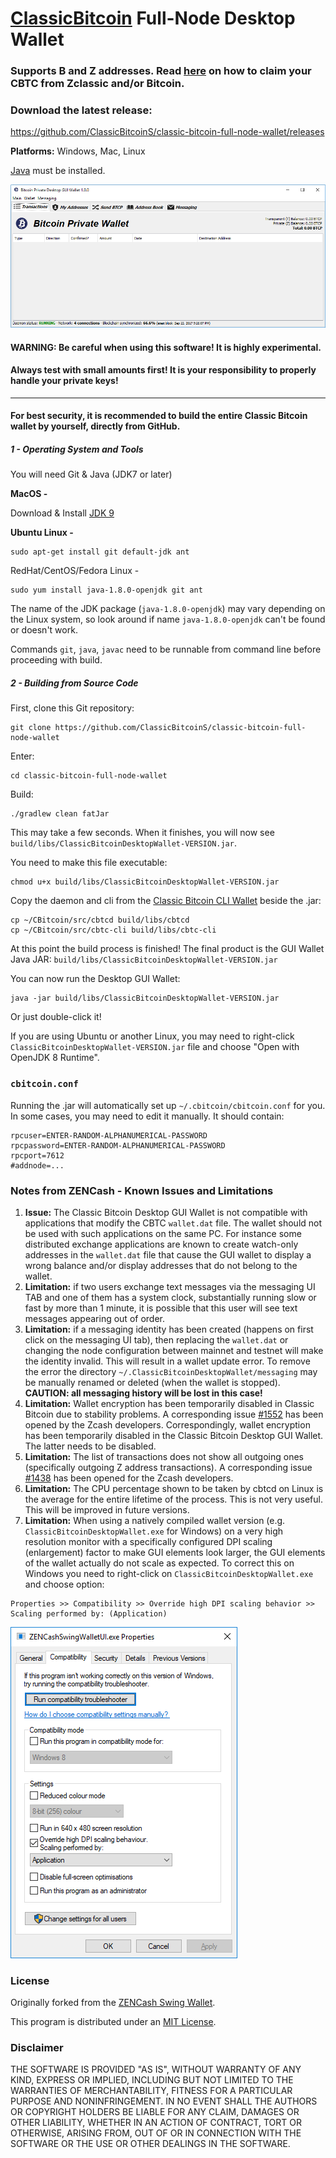 # [ClassicBitcoin](https://cbitcoin.org/) Full-Node Desktop Wallet

### Supports B and Z addresses. Read [here](https://github.com/ClassicBitcoinS/classic-bitcoin-full-node-wallet/blob/master/claim-cbtc.md) on how to claim your CBTC from Zclassic and/or Bitcoin.

### Download the latest release:
https://github.com/ClassicBitcoinS/classic-bitcoin-full-node-wallet/releases


**Platforms:** Windows, Mac, Linux

[Java](https://java.com/en/download/) must be installed.


![Classic Bitcoin Desktop Wallet](https://github.com/ClassicBitcoinS/classic-bitcoin-full-node-wallet/raw/master/docs/WalletPreviewWin.png "Classic Bitcoin Desktop Wallet")


#### WARNING: Be careful when using this software! It is highly experimental.
#### Always test with small amounts first! It is your responsibility to properly handle your private keys!

---

#### For best security, it is recommended to build the entire Classic Bitcoin wallet by yourself, directly from GitHub.

##### 1 - Operating System and Tools

   You will need Git & Java (JDK7 or later)

   **MacOS -**

   Download & Install [JDK 9](http://www.oracle.com/technetwork/java/javase/downloads/jdk9-downloads-3848520.html)

   **Ubuntu Linux -**
   ```
   sudo apt-get install git default-jdk ant
   ```
   RedHat/CentOS/Fedora Linux -
   ```
   sudo yum install java-1.8.0-openjdk git ant
   ```
   The name of the JDK package (`java-1.8.0-openjdk`) may vary depending on the Linux system, so look around if name `java-1.8.0-openjdk` can't be found or doesn't work.

   Commands `git`, `java`, `javac` need to be runnable from command line
   before proceeding with build.

##### 2 - Building from Source Code

   First, clone this Git repository:
   ```
   git clone https://github.com/ClassicBitcoinS/classic-bitcoin-full-node-wallet
   ```
   Enter:
   ```
   cd classic-bitcoin-full-node-wallet
   ```
   Build:
   ```
   ./gradlew clean fatJar
   ```
   This may take a few seconds. When it finishes, you will now see `build/libs/ClassicBitcoinDesktopWallet-VERSION.jar`.

   You need to make this file executable:
   ```
   chmod u+x build/libs/ClassicBitcoinDesktopWallet-VERSION.jar
   ```
   Copy the daemon and cli from the [Classic Bitcoin CLI Wallet](https://github.com/ClassicBitcoinS/CBitcoin) beside the .jar:
   ```
   cp ~/CBitcoin/src/cbtcd build/libs/cbtcd
   cp ~/CBitcoin/src/cbtc-cli build/libs/cbtc-cli
   ```
   At this point the build process is finished! The final product is the GUI Wallet Java JAR: `build/libs/ClassicBitcoinDesktopWallet-VERSION.jar`


   You can now run the Desktop GUI Wallet:

   ```
   java -jar build/libs/ClassicBitcoinDesktopWallet-VERSION.jar
   ```

   Or just double-click it!


   If you are using Ubuntu or another Linux, you may need to
   right-click `ClassicBitcoinDesktopWallet-VERSION.jar` file and choose "Open with OpenJDK 8 Runtime".


### `cbitcoin.conf`
Running the .jar will automatically set up `~/.cbitcoin/cbitcoin.conf` for you. In some cases, you may need to edit it manually. It should contain:
```
rpcuser=ENTER-RANDOM-ALPHANUMERICAL-PASSWORD
rpcpassword=ENTER-RANDOM-ALPHANUMERICAL-PASSWORD
rpcport=7612
#addnode=...

```

### Notes from ZENCash - Known Issues and Limitations

1. **Issue:** The Classic Bitcoin Desktop GUI Wallet is not compatible with applications that modify the CBTC `wallet.dat` file. The wallet should not be used
with such applications on the same PC. For instance some distributed exchange applications are known to create watch-only addresses in the
`wallet.dat` file that cause the GUI wallet to display a wrong balance and/or display addresses that do not belong to the wallet.
1. **Limitation:** if two users exchange text messages via the messaging UI TAB and one of them has a system clock, substantially running slow or fast by more than 1 minute, it is possible that this user will see text messages appearing out of order.
1. **Limitation:** if a messaging identity has been created (happens on first click on the messaging UI tab), then replacing the `wallet.dat` or changing the node configuration between mainnet and testnet will make the identity invalid. This will result in a wallet update error. To remove the error the directory `~/.ClassicBitcoinDesktopWallet/messaging` may be manually renamed or deleted (when the wallet is stopped). **CAUTION: all messaging history will be lost in this case!**
1. **Limitation:** Wallet encryption has been temporarily disabled in Classic Bitcoin due to stability problems. A corresponding issue
[#1552](https://github.com/zcash/zcash/issues/1552) has been opened by the Zcash developers. Correspondingly,
wallet encryption has been temporarily disabled in the Classic Bitcoin Desktop GUI Wallet.
The latter needs to be disabled.
1. **Limitation:** The list of transactions does not show all outgoing ones (specifically outgoing Z address
transactions). A corresponding issue [#1438](https://github.com/zcash/zcash/issues/1438) has been opened
for the Zcash developers.
1. **Limitation:** The CPU percentage shown to be taken by cbtcd on Linux is the average for the entire lifetime
of the process. This is not very useful. This will be improved in future versions.
1. **Limitation:** When using a natively compiled wallet version (e.g. `ClassicBitcoinDesktopWallet.exe` for Windows) on a
very high resolution monitor with a specifically configured DPI scaling (enlargement) factor to make GUI
elements look larger, the GUI elements of the wallet actually do not scale as expected. To correct this on
Windows you need to right-click on `ClassicBitcoinDesktopWallet.exe` and choose option:
```
Properties >> Compatibility >> Override high DPI scaling behavior >> Scaling performed by: (Application)
```

![DPI Scaling](https://github.com/ClassicBitcoinS/classic-bitcoin-full-node-wallet/raw/master/docs/EXEScalingSettings.png "DPI Scaling")


### License
Originally forked from the [ZENCash Swing Wallet](https://github.com/ZencashOfficial/zencash-swing-wallet-ui).

This program is distributed under an [MIT License](https://github.com/ClassicBitcoinS/classic-bitcoin-full-node-wallet/raw/master/LICENSE).

### Disclaimer

THE SOFTWARE IS PROVIDED "AS IS", WITHOUT WARRANTY OF ANY KIND, EXPRESS OR
IMPLIED, INCLUDING BUT NOT LIMITED TO THE WARRANTIES OF MERCHANTABILITY,
FITNESS FOR A PARTICULAR PURPOSE AND NONINFRINGEMENT. IN NO EVENT SHALL THE
AUTHORS OR COPYRIGHT HOLDERS BE LIABLE FOR ANY CLAIM, DAMAGES OR OTHER
LIABILITY, WHETHER IN AN ACTION OF CONTRACT, TORT OR OTHERWISE, ARISING FROM,
OUT OF OR IN CONNECTION WITH THE SOFTWARE OR THE USE OR OTHER DEALINGS IN THE
SOFTWARE.
